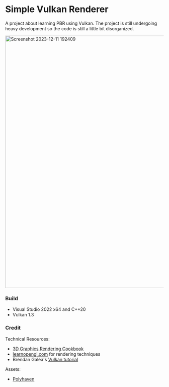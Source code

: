 # Simple Vulkan Renderer

A project about learning PBR using Vulkan. The project is still undergoing heavy development so the code is still a little bit disorganized.

<img width="800" alt="Screenshot 2023-12-11 192409" src="https://github.com/azer89/HelloVulkan/assets/790432/89d84776-4faa-438e-adfe-65a03aa0c41e">

### Build
* Visual Studio 2022 x64 and C++20
* Vulkan 1.3

### Credit
Technical Resources:
* [3D Graphics Rendering Cookbook](https://github.com/PacktPublishing/3D-Graphics-Rendering-Cookbook)
* [learnopengl.com](https://learnopengl.com/) for rendering techniques
* Brendan Galea's [Vulkan tutorial](https://www.youtube.com/watch?v=Y9U9IE0gVHA&list=PL8327DO66nu9qYVKLDmdLW_84-yE4auCR)

Assets:
* [Polyhaven](https://polyhaven.com/)
